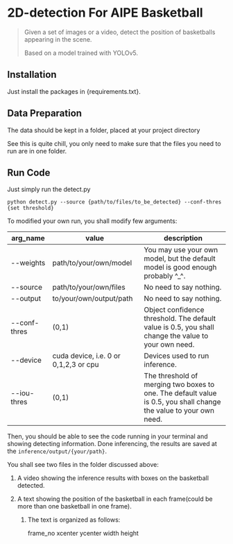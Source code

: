 # 2D-detection For AIPE Basketball

> Given a set of  images or a video, detect the position of basketballs appearing in the scene.
>
> Based on a model trained with YOLOv5.



## Installation

Just install the packages in {requirements.txt}.



## Data Preparation

The data should be kept in a folder, placed at your project directory

See this is quite chill, you only need to make sure that the files you need to run are in one folder.



## Run Code

Just simply run the detect.py

`python detect.py --source {path/to/files/to_be_detected} --conf-thres {set threshold}`

To modified your own run, you shall modify few arguments:

| arg_name     | value                                 | description                                                  |
| ------------ | ------------------------------------- | ------------------------------------------------------------ |
| --weights    | path/to/your/own/model                | You may use your own model, but the default model is good enough probably ^_^. |
| --source     | path/to/your/own/files                | No need to say nothing.                                      |
| --output     | to/your/own/output/path               | No need to say nothing.                                      |
| --conf-thres | (0,1)                                 | Object confidence threshold. The default value is 0.5, you shall change the value to your own need. |
| --device     | cuda device, i.e. 0 or 0,1,2,3 or cpu | Devices used to run inference.                               |
| --iou-thres  | (0,1)                                 | The threshold of merging two boxes to one. The default value is 0.5, you shall change the value to your own need. |

Then, you should be able to see the code running in your terminal and showing detecting information. Done inferencing, the results are saved at the  `inference/output/{your/path}`.

You shall see two files in the folder discussed above:

1. A video showing the inference results with boxes on the basketball detected.

2. A text showing the position of the basketball in each frame(could be more than one basketball in one frame).

   1. The text is organized as follows:

      frame_no  xcenter  ycenter  width  height
